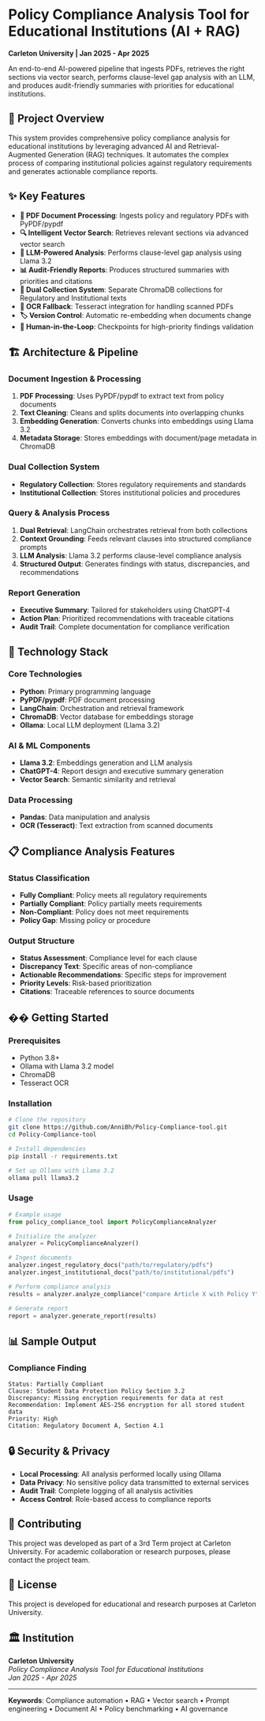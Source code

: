 # Policy Compliance Analysis Tool for Educational Institutions (AI + RAG)

**Carleton University | Jan 2025 - Apr 2025**

An end-to-end AI-powered pipeline that ingests PDFs, retrieves the right sections via vector search, performs clause-level gap analysis with an LLM, and produces audit-friendly summaries with priorities for educational institutions.

## 🎯 **Project Overview**

This system provides comprehensive policy compliance analysis for educational institutions by leveraging advanced AI and Retrieval-Augmented Generation (RAG) techniques. It automates the complex process of comparing institutional policies against regulatory requirements and generates actionable compliance reports.

## ✨ **Key Features**

- **📄 PDF Document Processing**: Ingests policy and regulatory PDFs with PyPDF/pypdf
- **🔍 Intelligent Vector Search**: Retrieves relevant sections via advanced vector search
- **🤖 LLM-Powered Analysis**: Performs clause-level gap analysis using Llama 3.2
- **📊 Audit-Friendly Reports**: Produces structured summaries with priorities and citations
- **🔄 Dual Collection System**: Separate ChromaDB collections for Regulatory and Institutional texts
- **📝 OCR Fallback**: Tesseract integration for handling scanned PDFs
- **🏷️ Version Control**: Automatic re-embedding when documents change
- **👥 Human-in-the-Loop**: Checkpoints for high-priority findings validation

## 🏗️ **Architecture & Pipeline**

### **Document Ingestion & Processing**
1. **PDF Processing**: Uses PyPDF/pypdf to extract text from policy documents
2. **Text Cleaning**: Cleans and splits documents into overlapping chunks
3. **Embedding Generation**: Converts chunks into embeddings using Llama 3.2
4. **Metadata Storage**: Stores embeddings with document/page metadata in ChromaDB

### **Dual Collection System**
- **Regulatory Collection**: Stores regulatory requirements and standards
- **Institutional Collection**: Stores institutional policies and procedures

### **Query & Analysis Process**
1. **Dual Retrieval**: LangChain orchestrates retrieval from both collections
2. **Context Grounding**: Feeds relevant clauses into structured compliance prompts
3. **LLM Analysis**: Llama 3.2 performs clause-level compliance analysis
4. **Structured Output**: Generates findings with status, discrepancies, and recommendations

### **Report Generation**
- **Executive Summary**: Tailored for stakeholders using ChatGPT-4
- **Action Plan**: Prioritized recommendations with traceable citations
- **Audit Trail**: Complete documentation for compliance verification

## 🔧 **Technology Stack**

### **Core Technologies**
- **Python**: Primary programming language
- **PyPDF/pypdf**: PDF document processing
- **LangChain**: Orchestration and retrieval framework
- **ChromaDB**: Vector database for embeddings storage
- **Ollama**: Local LLM deployment (Llama 3.2)

### **AI & ML Components**
- **Llama 3.2**: Embeddings generation and LLM analysis
- **ChatGPT-4**: Report design and executive summary generation
- **Vector Search**: Semantic similarity and retrieval

### **Data Processing**
- **Pandas**: Data manipulation and analysis
- **OCR (Tesseract)**: Text extraction from scanned documents

## 📋 **Compliance Analysis Features**

### **Status Classification**
- **Fully Compliant**: Policy meets all regulatory requirements
- **Partially Compliant**: Policy partially meets requirements
- **Non-Compliant**: Policy does not meet requirements
- **Policy Gap**: Missing policy or procedure

### **Output Structure**
- **Status Assessment**: Compliance level for each clause
- **Discrepancy Text**: Specific areas of non-compliance
- **Actionable Recommendations**: Specific steps for improvement
- **Priority Levels**: Risk-based prioritization
- **Citations**: Traceable references to source documents

## �� **Getting Started**

### **Prerequisites**
- Python 3.8+
- Ollama with Llama 3.2 model
- ChromaDB
- Tesseract OCR

### **Installation**
```bash
# Clone the repository
git clone https://github.com/AnniBh/Policy-Compliance-tool.git
cd Policy-Compliance-tool

# Install dependencies
pip install -r requirements.txt

# Set up Ollama with Llama 3.2
ollama pull llama3.2
```

### **Usage**
```python
# Example usage
from policy_compliance_tool import PolicyComplianceAnalyzer

# Initialize the analyzer
analyzer = PolicyComplianceAnalyzer()

# Ingest documents
analyzer.ingest_regulatory_docs("path/to/regulatory/pdfs")
analyzer.ingest_institutional_docs("path/to/institutional/pdfs")

# Perform compliance analysis
results = analyzer.analyze_compliance("compare Article X with Policy Y")

# Generate report
report = analyzer.generate_report(results)
```

## 📊 **Sample Output**

### **Compliance Finding**
```
Status: Partially Compliant
Clause: Student Data Protection Policy Section 3.2
Discrepancy: Missing encryption requirements for data at rest
Recommendation: Implement AES-256 encryption for all stored student data
Priority: High
Citation: Regulatory Document A, Section 4.1
```

## 🔒 **Security & Privacy**

- **Local Processing**: All analysis performed locally using Ollama
- **Data Privacy**: No sensitive policy data transmitted to external services
- **Audit Trail**: Complete logging of all analysis activities
- **Access Control**: Role-based access to compliance reports

## 🤝 **Contributing**

This project was developed as part of a 3rd Term project at Carleton University. For academic collaboration or research purposes, please contact the project team.

## 📄 **License**

This project is developed for educational and research purposes at Carleton University.

## 🏛️ **Institution**

**Carleton University**  
*Policy Compliance Analysis Tool for Educational Institutions*  
*Jan 2025 - Apr 2025*

---

**Keywords**: Compliance automation • RAG • Vector search • Prompt engineering • Document AI • Policy benchmarking • AI governance
